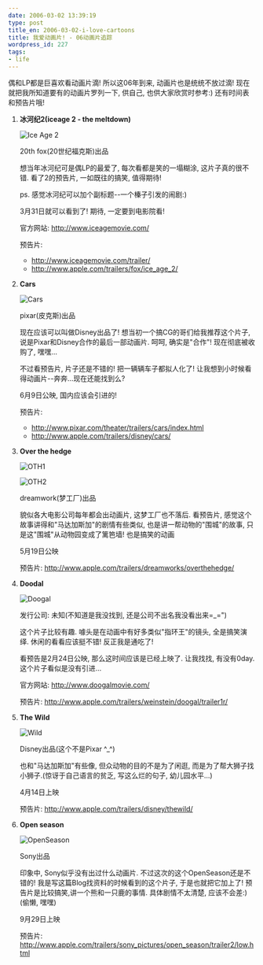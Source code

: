 ```yaml
---
date: 2006-03-02 13:39:19
type: post
title_en: 2006-03-02-i-love-cartoons
title: 我爱动画片! - 06动画片追踪
wordpress_id: 227
tags:
- life
---
```


偶和LP都是巨喜欢看动画片滴! 所以这06年到来, 动画片也是统统不放过滴! 现在就把我所知道要有的动画片罗列一下, 供自己, 也供大家欣赏时参考:)
还有时间表和预告片哦!

1. **冰河纪2(iceage 2 - the meltdown)**

	![Ice Age 2](http://static.flickr.com/49/106642296_3e69d11b69.jpg)

	20th fox(20世纪福克斯)出品

	想当年冰河纪可是偶LP的最爱了, 每次看都是笑的一塌糊涂, 这片子真的很不错. 看了2的预告片, 一如既往的搞笑, 值得期待!

	ps. 感觉冰河纪可以加个副标题--一个榛子引发的闹剧:)

	3月31日就可以看到了! 期待, 一定要到电影院看!

	官方网站: http://www.iceagemovie.com/

	预告片:
	
	* http://www.iceagemovie.com/trailer/
	* http://www.apple.com/trailers/fox/ice_age_2/

2. **Cars**

	![Cars](http://static.flickr.com/19/106642266_be41a9e583.jpg)

	pixar(皮克斯)出品

	现在应该可以叫做Disney出品了! 想当初一个搞CG的哥们给我推荐这个片子, 说是Pixar和Disney合作的最后一部动画片. 呵呵, 确实是"合作"! 现在彻底被收购了, 嘿嘿...

	不过看预告片, 片子还是不错的! 把一辆辆车子都拟人化了! 让我想到小时候看得动画片--奔奔...现在还能找到么?

	6月9日公映, 国内应该会引进的!

	预告片:
	
	* http://www.pixar.com/theater/trailers/cars/index.html
	* http://www.apple.com/trailers/disney/cars/

3. **Over the hedge**

	![OTH1](http://static.flickr.com/19/106642363_084c3b5c6c.jpg)

	![OTH2](http://static.flickr.com/41/106642339_ae7afccab2.jpg)

	dreamwork(梦工厂)出品

	貌似各大电影公司每年都会出动画片, 这梦工厂也不落后. 看预告片, 感觉这个故事讲得和"马达加斯加"的剧情有些类似, 也是讲一帮动物的"围城"的故事, 只是这"围城"从动物园变成了篱笆墙! 也是搞笑的动画

	5月19日公映

	预告片: <http://www.apple.com/trailers/dreamworks/overthehedge/>

4. **Doodal**

	![Doogal](http://static.flickr.com/48/106642277_361d4b842f.jpg)

	发行公司: 未知(不知道是我没找到, 还是公司不出名我没看出来=_=")

	这个片子比较有趣. 噱头是在动画中有好多类似"指环王"的镜头, 全是搞笑演绎. 休闲的看看应该挺不错! 反正我是通吃了!

	看预告是2月24日公映, 那么这时间应该是已经上映了. 让我找找, 有没有0day. 这个片子看似是没有引进...

	官方网站: <http://www.doogalmovie.com/>

	预告片: <http://www.apple.com/trailers/weinstein/doogal/trailer1r/>

5. **The Wild**

	![Wild](http://static.flickr.com/38/106642253_e886b4a153.jpg)

	Disney出品(这个不是Pixar ^_^)

	也和"马达加斯加"有些像, 但众动物的目的不是为了闲逛, 而是为了帮大狮子找小狮子.(惊讶于自己语言的贫乏, 写这么烂的句子, 幼儿园水平...)

	4月14日上映

	预告片: <http://www.apple.com/trailers/disney/thewild/>

6. **Open season**

	![OpenSeason](http://static.flickr.com/45/106642310_58ee2c8934.jpg)

	Sony出品

	印象中, Sony似乎没有出过什么动画片. 不过这次的这个OpenSeason还是不错的! 我是写这篇Blog找资料的时候看到的这个片子, 于是也就把它加上了! 预告片是比较搞笑,讲一个熊和一只鹿的事情. 具体剧情不太清楚, 应该不会差:)(偷懒, 嘿嘿)

	9月29日上映

	预告片: <http://www.apple.com/trailers/sony_pictures/open_season/trailer2/low.html>
